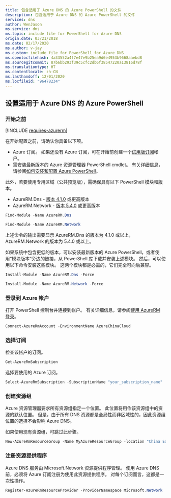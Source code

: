 ```yaml
---
title: 包含适用于 Azure DNS 的 Azure PowerShell 的文件
description: 包含适用于 Azure DNS 的 Azure PowerShell 的文件
services: dns
author: WenJason
ms.service: dns
ms.topic: include file for PowerShell for Azure DNS
origin.date: 03/21/2018
ms.date: 02/17/2020
ms.author: v-jay
ms.custom: include file for PowerShell for Azure DNS
ms.openlocfilehash: 4a33552a4f7e47e9b25ea9d6e4953b9668aaebd8
ms.sourcegitcommit: 87b6bb293f39c5cfc2db6f38547220a13816d78f
ms.translationtype: HT
ms.contentlocale: zh-CN
ms.lasthandoff: 12/01/2020
ms.locfileid: "96478234"
---
```

## <a name="set-up-azure-powershell-for-azure-dns"></a>设置适用于 Azure DNS 的 Azure PowerShell

### <a name="before-you-begin"></a>开始之前

[!INCLUDE [requires-azurerm](requires-azurerm.md)]

在开始配置之前，请确认你具备以下项。

* Azure 订阅。 如果还没有 Azure 订阅，可在开始前创建一个[试用版订阅](https://www.microsoft.com/china/azure/index.html?fromtype=cn)帐户。
* 需安装最新版本的 Azure 资源管理器 PowerShell cmdlet。 有关详细信息，请参阅[如何安装和配置 Azure PowerShell](https://docs.microsoft.com/powershell/azureps-cmdlets-docs)。

此外，若要使用专用区域（公共预览版），需确保具有以下 PowerShell 模块和版本。 
* AzureRM.Dns - [版本 4.1.0](https://www.powershellgallery.com/packages/AzureRM.Dns/4.1.0) 或更高版本
* AzureRM.Network - [版本 5.4.0](https://www.powershellgallery.com/packages/AzureRM.Network/5.4.0) 或更高版本

```powershell 
Find-Module -Name AzureRM.Dns 
``` 
 
```powershell 
Find-Module -Name AzureRM.Network 
``` 
 
上述命令的输出需要显示 AzureRM.Dns 的版本为 4.1.0 或以上，AzureRM.Network 的版本为 5.4.0 或以上。  

如果系统中包含更低的版本，可以安装最新版本的 Azure PowerShell，或者使用“模块版本”旁边的链接，从 PowerShell 库下载并安装上述模块。 然后，可以使用以下命令安装这些模块。 这两个模块都是必需的，它们完全可向后兼容。 

```powershell
Install-Module -Name AzureRM.Dns -Force
```

```powershell
Install-Module -Name AzureRM.Network -Force
```

### <a name="sign-in-to-your-azure-account"></a>登录到 Azure 帐户

打开 PowerShell 控制台并连接到帐户。 有关详细信息，请参阅[使用 AzureRM 登录](https://docs.microsoft.com/powershell/azure/azurerm/authenticate-azureps)。

```powershell
Connect-AzureRmAccount -EnvironmentName AzureChinaCloud
```

### <a name="select-the-subscription"></a>选择订阅
 
检查该帐户的订阅。

```powershell
Get-AzureRmSubscription
```

选择要使用的 Azure 订阅。

```powershell
Select-AzureRmSubscription -SubscriptionName "your_subscription_name"
```

### <a name="create-a-resource-group"></a>创建资源组

Azure 资源管理器要求所有资源组指定一个位置。 此位置将用作该资源组中的资源的默认位置。 但是，由于所有 DNS 资源都是全局性而非区域性的，因此资源组位置的选择不会影响 Azure DNS。

如果使用现有资源组，可跳过此步骤。

```powershell
New-AzureRmResourceGroup -Name MyAzureResourceGroup -location "China East"
```

### <a name="register-resource-provider"></a>注册资源提供程序

Azure DNS 服务由 Microsoft.Network 资源提供程序管理。 使用 Azure DNS 前，必须将 Azure 订阅注册为使用此资源提供程序。 对每个订阅而言，这都是一次性操作。

```powershell
Register-AzureRmResourceProvider -ProviderNamespace Microsoft.Network
```